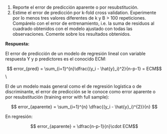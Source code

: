 1. Reporte el error de predicción aparente o por resubstitución.
2. Estime el error de predicción por k-fold cross validation. Experimente por lo menos tres valores diferentes de k y B > 100 repeticiones. Compárelo con el error de entrenamiento, i.e. la suma de residuos al cuadrado obtenidos con el modelo ajustado con todas las observaciones. Comente sobre los resultados obtenidos.

**Respuesta:**

El error de predicción de un modelo de regresión lineal con variable respuesta Y y p predictores es el conocido ECM:

$$ error_{pred} = \sum_{i=1}^{n}\dfrac{(y_i - \hat{y}_i)^2}{n-p-1} = ECM$$\\

El de un modelo maás general como el de regresión logística o de discriminante, el error de predicción se le conoce como error
aparente o por resubstitución (training error with full sample):

$$ error_{aparente} = \sum_{i=1}^{n} \dfrac{(y_i - \hat{y}_i)^{2}}{n} $$

En regresión: 

$$ error_{aparente} = \dfrac{n-p-1}{n}\cdot ECM$$
